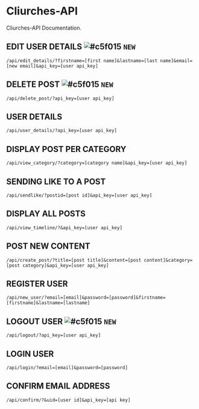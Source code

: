 # Cliurches-API

Cliurches-API Documentation.



## EDIT USER DETAILS ![#c5f015](https://via.placeholder.com/15/c5f015/000000?text=+) `NEW`
```
/api/edit_details/?firstname=[first name]&lastname=[last name]&email=[new email]&api_key=[user api_key]
```
## DELETE POST ![#c5f015](https://via.placeholder.com/15/c5f015/000000?text=+) `NEW`
```
/api/delete_post/?api_key=[user api_key]
```
## USER DETAILS 
```
/api/user_details/?api_key=[user api_key]
```
## DISPLAY POST PER CATEGORY 
```
/api/view_category/?category=[category name]&api_key=[user api_key]
```
## SENDING LIKE TO A POST 
```
/api/sendlike/?postid=[post id]&api_key=[user api_key]
```
## DISPLAY ALL POSTS 
```
/api/view_timeline/?&api_key=[user api_key]
```
## POST NEW CONTENT 
```
/api/create_post/?title=[post title]&content=[post content]&category=[post category]&api_key=[user api_key]
```
## REGISTER USER 
```
/api/new_user/?email=[email]&password=[password]&firstname=[firstname]&lastname=[lastname]
```
## LOGOUT USER ![#c5f015](https://via.placeholder.com/15/c5f015/000000?text=+) `NEW`
```
/api/logout/?api_key=[user api_key]
```
## LOGIN USER 
```
/api/login/?email=[email]&password=[password]
```
## CONFIRM EMAIL ADDRESS 
```
/api/confirm/?&uid=[user id]&api_key=[api key]
```
